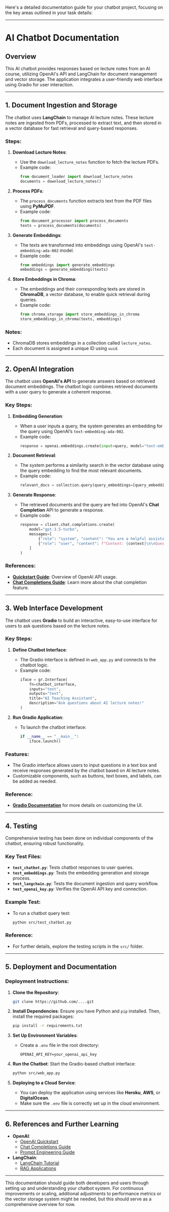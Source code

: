 Here's a detailed documentation guide for your chatbot project, focusing on the key areas outlined in your task details:

---

# AI Chatbot Documentation

## Overview

This AI chatbot provides responses based on lecture notes from an AI course, utilizing OpenAI's API and LangChain for document management and vector storage. The application integrates a user-friendly web interface using Gradio for user interaction.

---

## 1. **Document Ingestion and Storage**

The chatbot uses **LangChain** to manage AI lecture notes. These lecture notes are ingested from PDFs, processed to extract text, and then stored in a vector database for fast retrieval and query-based responses.

### Steps:

1. **Download Lecture Notes**:

   - Use the `download_lecture_notes` function to fetch the lecture PDFs.
   - Example code:
     ```python
     from document_loader import download_lecture_notes
     documents = download_lecture_notes()
     ```

2. **Process PDFs**:

   - The `process_documents` function extracts text from the PDF files using **PyMuPDF**.
   - Example code:
     ```python
     from document_processor import process_documents
     texts = process_documents(documents)
     ```

3. **Generate Embeddings**:

   - The texts are transformed into embeddings using OpenAI's `text-embedding-ada-002` model.
   - Example code:
     ```python
     from embeddings import generate_embeddings
     embeddings = generate_embeddings(texts)
     ```

4. **Store Embeddings in Chroma**:
   - The embeddings and their corresponding texts are stored in **ChromaDB**, a vector database, to enable quick retrieval during queries.
   - Example code:
     ```python
     from chroma_storage import store_embeddings_in_chroma
     store_embeddings_in_chroma(texts, embeddings)
     ```

### Notes:

- ChromaDB stores embeddings in a collection called `lecture_notes`.
- Each document is assigned a unique ID using `uuid`.

---

## 2. **OpenAI Integration**

The chatbot uses **OpenAI's API** to generate answers based on retrieved document embeddings. The chatbot logic combines retrieved documents with a user query to generate a coherent response.

### Key Steps:

1. **Embedding Generation**:

   - When a user inputs a query, the system generates an embedding for the query using OpenAI’s `text-embedding-ada-002`.
   - Example code:
     ```python
     response = openai.embeddings.create(input=query, model="text-embedding-ada-002")
     ```

2. **Document Retrieval**:

   - The system performs a similarity search in the vector database using the query embedding to find the most relevant documents.
   - Example code:
     ```python
     relevant_docs = collection.query(query_embeddings=[query_embedding], n_results=3)
     ```

3. **Generate Response**:
   - The retrieved documents and the query are fed into OpenAI's **Chat Completion** API to generate a response.
   - Example code:
     ```python
     response = client.chat.completions.create(
         model="gpt-3.5-turbo",
         messages=[
             {"role": "system", "content": "You are a helpful assistant..."},
             {"role": "user", "content": f"Context: {context}\n\nQuestion: {query}"}
         ]
     )
     ```

### References:

- **[Quickstart Guide](https://platform.openai.com/docs/quickstart)**: Overview of OpenAI API usage.
- **[Chat Completions Guide](https://platform.openai.com/docs/guides/chat-completions)**: Learn more about the chat completion feature.

---

## 3. **Web Interface Development**

The chatbot uses **Gradio** to build an interactive, easy-to-use interface for users to ask questions based on the lecture notes.

### Key Steps:

1. **Define Chatbot Interface**:

   - The Gradio interface is defined in `web_app.py` and connects to the chatbot logic.
   - Example code:
     ```python
     iface = gr.Interface(
         fn=chatbot_interface,
         inputs="text",
         outputs="text",
         title="AI Teaching Assistant",
         description="Ask questions about AI lecture notes!"
     )
     ```

2. **Run Gradio Application**:
   - To launch the chatbot interface:
     ```python
     if __name__ == "__main__":
         iface.launch()
     ```

### Features:

- The Gradio interface allows users to input questions in a text box and receive responses generated by the chatbot based on AI lecture notes.
- Customizable components, such as buttons, text boxes, and labels, can be added as needed.

### Reference:

- **[Gradio Documentation](https://gradio.app/docs/)** for more details on customizing the UI.

---

## 4. **Testing**

Comprehensive testing has been done on individual components of the chatbot, ensuring robust functionality.

### Key Test Files:

- **`test_chatbot.py`**: Tests chatbot responses to user queries.
- **`test_embeddings.py`**: Tests the embedding generation and storage process.
- **`test_langchain.py`**: Tests the document ingestion and query workflow.
- **`test_openai_key.py`**: Verifies the OpenAI API key and connection.

### Example Test:

- To run a chatbot query test:
  ```bash
  python src/test_chatbot.py
  ```

### Reference:

- For further details, explore the testing scripts in the `src/` folder.

---

## 5. **Deployment and Documentation**

### Deployment Instructions:

1. **Clone the Repository**:

   ```bash
   git clone https://github.com/....git
   ```

2. **Install Dependencies**:
   Ensure you have Python and `pip` installed. Then, install the required packages:

   ```bash
   pip install -r requirements.txt
   ```

3. **Set Up Environment Variables**:

   - Create a `.env` file in the root directory:
     ```
     OPENAI_API_KEY=your_openai_api_key
     ```

4. **Run the Chatbot**:
   Start the Gradio-based chatbot interface:

   ```bash
   python src/web_app.py
   ```

5. **Deploying to a Cloud Service**:
   - You can deploy the application using services like **Heroku**, **AWS**, or **DigitalOcean**.
   - Make sure the `.env` file is correctly set up in the cloud environment.

---

## 6. **References and Further Learning**

- **OpenAI**:
  - [OpenAI Quickstart](https://platform.openai.com/docs/quickstart)
  - [Chat Completions Guide](https://platform.openai.com/docs/guides/chat-completions)
  - [Prompt Engineering Guide](https://platform.openai.com/docs/guides/prompt-engineering)
- **LangChain**:
  - [LangChain Tutorial](https://python.langchain.com/docs/tutorials/chatbot)
  - [RAG Applications](https://python.langchain.com/docs/tutorials/rag)

---

This documentation should guide both developers and users through setting up and understanding your chatbot system. For continuous improvements or scaling, additional adjustments to performance metrics or the vector storage system might be needed, but this should serve as a comprehensive overview for now.

